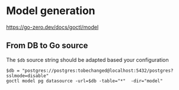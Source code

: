 # Model generation

https://go-zero.dev/docs/goctl/model

## From DB to Go source
The `$db` source string should be adapted based your configuration
```shell
$db = "postgres://postgres:tobechanged@localhost:5432/postgres?sslmode=disable"
goctl model pg datasource -url=$db -table="*"  -dir="model"
```